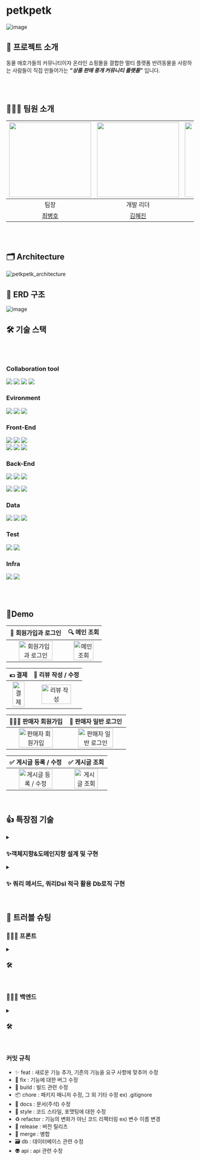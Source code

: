 # petkpetk

![image](https://github.com/10geukbok/petkpetk/assets/110523580/0655560e-a42d-47a7-9c98-2b4d0a9a6dff)

## 📎 프로젝트 소개
동물 애호가들의 커뮤니티이자	온라인 쇼핑몰을 결합한 멀티 플랫폼
반려동물을 사랑하는 사람들이 직접 만들어가는 ***”상품 판매 중개 커뮤니티 플랫폼”*** 입니다.


<br><br>
## 🧑‍🤝‍🧑 팀원 소개
| <img src = https://github.com/10geukbok/petkpetk/assets/110523580/10f82cea-b54b-412f-b3b0-8539b7c89498 width="220" height="200"> | <img src = https://github.com/10geukbok/petkpetk/assets/110523580/a3df8755-1820-4b9c-bf61-f12e3d51ac5e width="220" height="200"> | <img src = https://github.com/10geukbok/petkpetk/assets/110523580/f1012a67-2f37-4416-b518-4cce563c7eba width="220" height="200"> |  
|:------------------------------------------------------------------------------------------------------------------------------------------:|:-----------------------------------------------------------------------------------------------------------------------------------------:|:------------------------------------------------------------------------------------------------------------------------------------------:|
|                                                                 팀장                                                                 |                                                                 개발 리더                                                                 |                                                                  디자인 리더                                                                  |
|                                                     [최병호](https://github.com/renechoi)                                                     |                                                   [김혜진](https://github.com/hyejin0662)                                                    |                                                    [강예은](https://github.com/KangCuty)                                                     |

<br><br>

## 🗂️ Architecture
![petkpetk_architecture](https://github.com/10geukbok/petkpetk/assets/110523580/4e7fda6f-8582-415f-8fed-a2b6d938edc2)

## 💾 ERD 구조
![image](https://github.com/10geukbok/petkpetk/assets/110523580/32983907-7282-4bb8-8b58-83c3b123dfed)


## 🛠️ 기술 스택

<br><br>

### Collaboration tool
<img src="https://img.shields.io/badge/Git-F05032?style=for-the-badge&logo=Git&logoColor=white"> <img src="https://img.shields.io/badge/notion-000000?style=for-the-badge&logo=notion&logoColor=white">
<img src="https://img.shields.io/badge/slack-4A154B?style=for-the-badge&logo=slack&logoColor=white">
<img src="https://img.shields.io/badge/GitHub-4A154B?style=for-the-badge&logo=GitHub&logoColor=white">
<br>

### Evironment
<img src="https://img.shields.io/badge/gradle-02303A?style=for-the-badge&logo=gradle&logoColor=white"> <img src="https://img.shields.io/badge/intellijidea-000000?style=for-the-badge&logo=intellijidea&logoColor=white"> <img src="https://img.shields.io/badge/visualstudiocode-007ACC?style=for-the-badge&logo=visualstudiocode&logoColor=white">
<br>


### Front-End
<img src="https://img.shields.io/badge/bootstrap-7952B3?style=for-the-badge&logo=bootstrap&logoColor=white"> <img src="https://img.shields.io/badge/thymeleaf-005F0F?style=for-the-badge&logo=thymeleaf&logoColor=white"> <img src="https://img.shields.io/badge/jquery-0769AD?style=for-the-badge&logo=jquery&logoColor=white"> 
<br>
<img src="https://img.shields.io/badge/html5-E34F26?style=for-the-badge&logo=html5&logoColor=white"> <img src="https://img.shields.io/badge/css-1572B6?style=for-the-badge&logo=css3&logoColor=white"> <img src="https://img.shields.io/badge/javascript-F7DF1E?style=for-the-badge&logo=javascript&logoColor=black">
<br>

### Back-End
<img src="https://img.shields.io/badge/java-007396?style=for-the-badge&logo=java&logoColor=white"> <img src="https://img.shields.io/badge/spring-6DB33F?style=for-the-badge&logo=spring&logoColor=white"> <img src="https://img.shields.io/badge/Spring boot-6DB33F?style=for-the-badge&logo=Spring boot&logoColor=black"> 
<br>

<img src="https://img.shields.io/badge/Spring Security-6DB33F?style=for-the-badge&logo=Spring Security&logoColor=black"> <img src="https://img.shields.io/badge/OAUTH2-EC1C24?style=for-the-badge&logo=Authy&logoColor=white"> <img src="https://img.shields.io/badge/redis-DC382D?style=for-the-badge&logo=redis&logoColor=white"> 
<br>







### Data
<img src="https://img.shields.io/badge/mysql-4479A1?style=for-the-badge&logo=mysql&logoColor=white"> <img src="https://img.shields.io/badge/Spring JPA-6DB33F?style=for-the-badge&logo=Spring JPA&logoColor=white"> <img src="https://img.shields.io/badge/querydsl-2599ED?style=for-the-badge&logo=querydsl&logoColor=white">
<br>

### Test
<img src="https://img.shields.io/badge/JUnit5-25A162?style=for-the-badge&logo=JUnit5&logoColor=white"> <img src="https://img.shields.io/badge/Mockito-008D62?style=for-the-badge&logo=Mockito&logoColor=white">
<br>

### Infra
 <img src="https://img.shields.io/badge/amazonaws-232F3E?style=for-the-badge&logo=amazonaws&logoColor=white"> <img src="https://img.shields.io/badge/GitHub Actions-2088FF?style=for-the-badge&logo=GitHub Actions&logoColor=white"></a> 


<br><br>

## 📱Demo
|                   🚀 회원가입과 로그인                  |                   🔍 메인 조회                  | 
| :----------------------------------------------------------: | :----------------------------------------------------------: | 
| <img src="https://github.com/10geukbok/petkpetk/assets/110523580/f03ef4fe-7fd5-4dae-8d9e-7ca1e7dfe443" alt="회원가입과 로그인" width=80%> | <img src="" alt="메인 조회" width=80%> | 

|                   💵 결제              |                   📝 리뷰 작성 / 수정                | 
| :----------------------------------------------------------: | :----------------------------------------------------------: | 
| <img src="" alt="결제" width=80%> | <img src="" alt="리뷰 작성" width=80%> | 

|                   🧑🏻‍💻 판매자 회원가입                |                   🚀 판매자 일반 로그인                  | 
| :----------------------------------------------------------: | :----------------------------------------------------------: | 
| <img src="" alt="판매자 회원가입" width=80%> | <img src="" alt="판매자 일반 로그인" width=80%> | 


|                   ✅ 게시글 등록 / 수정                  |                  ✅ 게시글 조회                 | 
| :----------------------------------------------------------: | :----------------------------------------------------------: | 
| <img src="" alt="게시글 등록 / 수정" width=80%> | <img src="" alt="게시글 조회" width=80%> | 

<br/>


## 👍 특장점 기술 
<details>
<summary>
<h3>✨객체지향&도메인지향 설계 및 구현 </h3>
</summary>
<div markdown="1">

<!-- - 가독성 강화: 컴퓨터만 이해하는 코드가 아닌 사람도 쉽게 읽을 수 이는 코드 작성
    - 협업 지향
- 유지 보수성 용이: 수정이 필요한 부분을 빠르게 찾아 신속한 리팩토링 
    - 비즈니스 대응력 향상 
- 재사용성 강화: 겹치는 코드를 공동으로 사용해 불필요한 중복 방지
    - 개발 생산성 증가
- 테스트 용이: 스프링의 DI 원칙과 융합하여 쉬운 테스트 가능 
    - 코드의 안정성 증가 -->

    
    

- 하나의 메서드가 하나의 기능에 충실하도록 구현 (SRP)
    ![image](https://github.com/10geukbok/petkpetk/assets/110523580/bd58b4c9-88ca-42cd-839c-27c838dbd4ae)
    
- 객체 스스로 처리할 수 있는 부분에 대한 책임 부여 (캡슐화)
    ![image](https://github.com/10geukbok/petkpetk/assets/110523580/1f55aeba-cb9e-477d-9a53-19ba568a3315)
    
- 함수형 인터페이스와 람다식을 이용한 책임과 역할 분리 (OCP, ISP)
    ![image](https://github.com/10geukbok/petkpetk/assets/110523580/1ba2ac0c-d4c5-4144-adef-5fc07c8f6677)
    
- 스트림 API 적극 이용, if분기문과 for반복문 지양
    ![image](https://github.com/10geukbok/petkpetk/assets/110523580/238850c1-154b-459d-93fe-3a791b603ce0)



</div>
</details>
  
<details>
<summary>
<h3>✨ 쿼리 메서드, 쿼리Dsl 적극 활용 Db로직 구현 </h3>
</summary>
<div markdown="1">
    
  - 쿼리 메서드를 활용한 가독성 좋고 유연한 쿼리 작성
![image](https://github.com/10geukbok/petkpetk/assets/110523580/129f7603-b873-4981-b876-5a542387e9e0)

  - 쿼리 Dsl 활용한 동적 쿼리 작성 및 쿼리 최적화 
![image](https://github.com/10geukbok/petkpetk/assets/110523580/7b56a05b-d326-44f2-9d1e-b892e80804fb)
![image](https://github.com/10geukbok/petkpetk/assets/110523580/84dd7baa-fb03-4c1b-a329-4415e3ee205e)

</div>
</details>

<!-- <details>
<summary>
<h3>✨ </h3>
</summary>
<div markdown="2">
  
  - 
</div>
</details> -->
  
<br/>

## 🚀 트러블 슈팅

### 🧑🏻‍💻 프론트
<details>
<summary>
<h3>🛠 </h3>
</summary>
<div markdown="5">

- **Problem**
    - 
- **Reason**
  - 
- **To Solve**
  - 
  -
    - 
</div>
</details>
<br>

### 🧑🏻‍💻 백엔드
<details>
<summary>
<h3>🛠 </h3>
</summary>
<div markdown="5">

- **Problem**
    - 
- **Reason**
  - 
- **To Solve**
  - 
  -
    - 
</div>
</details>
<br>

### 커밋 규칙

- ✨ feat : 새로운 기능 추가, 기존의 기능을 요구 사항에 맞추어 수정
- 🐛 fix : 기능에 대한 버그 수정
- 👷 build : 빌드 관련 수정
- 📦 chore : 패키지 매니저 수정, 그 외 기타 수정 ex) .gitignore
- 📝 docs : 문서(주석) 수정
- 🎨 style : 코드 스타일, 포맷팅에 대한 수정
- ♻️ refactor : 기능의 변화가 아닌 코드 리팩터링 ex) 변수 이름 변경
- 🔖 release : 버전 릴리즈
- 🔀 merge : 병합
- 🗃 db : 데이터베이스 관련 수정
- 👽 api : api 관련 수정


<br><br>
  


